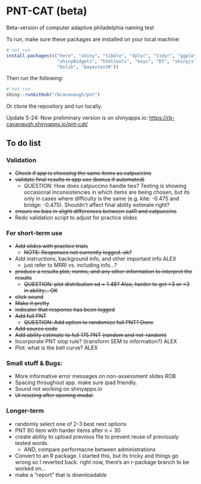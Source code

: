 PNT-CAT (beta)
================

<!-- README.md is generated from README.Rmd. Please edit that file -->
<!-- badges: start -->
<!-- badges: end -->

Beta-version of computer adaptive philadelphia naming test

To run, make sure these packages are installed on your local machine:

``` r
# not run
install.packages(c("here", "shiny", "tibble", "dplyr", "tidyr", "ggplot2",
                   "shinyWidgets", "htmltools", "keys", "DT", "shinyjs", "catR",
                   "bslib", "bayestestR"))
```

Then run the following:

``` r
# not run
shiny::runGitHub("rbcavanaugh/pnt")
```

Or clone the repository and run locally.

Update 5-24: Now preliminary version is on shinyapps.io:
<https://rb-cavanaugh.shinyapps.io/pnt-cat/>

## To do list

### Validation

-   ~~Check if app is choosing the same items as catpuccino~~
-   ~~validate final results in app use (bonus if automated)~~
    -   QUESTION: How does catpuccino handle ties? Testing is showing
        occasional inconsistencies in which items are being chosen, but
        its only in cases where difficulty is the same (e.g. kite:
        -0.475 and bridge: -0.475). Shouldn’t affect final ability
        estimate right?
-   ~~ensure no bias in slight differences between catR and catpuccino~~
-   Redo validation script to adjust for practice slides

### For short-term use

-   ~~Add slides with practice trials~~
    -   ~~NOTE: Responses not currently logged. ok?~~
-   Add instructions, background info, and other important info ALEX
    -   just refer to MRRI vs. including info…?
-   ~~produce a results plot, norms, and any other information to
    interpret the results~~
    -   ~~QUESTION: plot distribution sd = 1.48? Also, harder to
        get &gt;3 or &lt;3 in ability… OK~~
-   ~~click sound~~
-   ~~Make it pretty~~
-   ~~indicator that response has been logged~~
-   ~~Add full PNT~~
    -   ~~QUESTION: Add option to randomize full PNT? Done~~
-   ~~Add source code~~
-   ~~Add ability estimate to full 175 PNT (random and not-random)~~
-   Incorporate PNT stop rule? (transform SEM to information?) ALEX
-   Plot: what is the bell curve? ALEX

### Small stuff & Bugs:

-   More informative error messages on non-assessment slides ROB
-   Spacing throughout app. make sure ipad friendly.
-   Sound not working on shinyapps.io
-   ~~UI resizing after opening modal.~~

### Longer-term

-   randomly select one of 2-3 best next options
-   PNT 60 item with harder items after n = 30
-   create ability to upload previous file to prevent reuse of
    previously tested words.
    -   AND, compare performacne between administrations
-   Convert to an R package. I started this, but its tricky and things
    go wrong so I reverted back. right now, there’s an r-package branch
    to be worked on…
-   make a “report” that is downloadable
